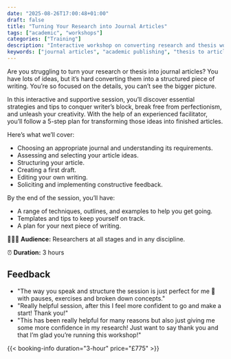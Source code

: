 ```yaml
---
date: "2025-08-26T17:00:48+01:00"
draft: false
title: "Turning Your Research into Journal Articles"
tags: ["academic", "workshops"]
categories: ["Training"] 
description: "Interactive workshop on converting research and thesis work into publishable journal articles. Learn a 5-step process for idea selection, structuring, drafting, editing, and incorporating feedback to create finished articles."
keywords: ["journal articles", "academic publishing", "thesis to article", "research writing", "academic writing", "scholarly publishing", "writing process", "manuscript preparation", "academic journals", "publication strategy"]
---
```


Are you struggling to turn your research or thesis into journal articles? You have lots of ideas, but it’s hard converting them into a structured piece of writing. You’re so focused on the details, you can’t see the bigger picture.

In this interactive and supportive session, you’ll discover essential strategies and tips to conquer writer’s block, break free from perfectionism, and unleash your creativity. With the help of an experienced facilitator, you’ll follow a 5-step plan for transforming those ideas into finished articles.

Here’s what we’ll cover: 

- Choosing an appropriate journal and understanding its requirements.
- Assessing and selecting your article ideas.
- Structuring your article.
- Creating a first draft.
- Editing your own writing.
- Soliciting and implementing constructive feedback.

By the end of the session, you’ll have: 

- A range of techniques, outlines, and examples to help you get going. 
- Templates and tips to keep yourself on track.
- A plan for your next piece of writing. 

👩🏽‍🎓 **Audience:** Researchers at all stages and in any discipline.

⏰ **Duration:** 3 hours

## Feedback

- "The way you speak and structure the session is just perfect for me 🙂 with pauses, exercises and broken down concepts."
- "Really helpful session, after this I feel more confident to go and make a start!  Thank you!"
- "This has been really helpful for many reasons but also just giving me some more confidence in my research! Just want to say thank you and that I’m glad you’re running this workshop!"

{{< booking-info duration="3-hour" price="£775" >}}